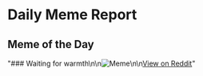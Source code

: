# Daily Meme Report

## Meme of the Day
"### Waiting for warmth\n\n![Meme](https://i.redd.it/i8f6i5v23tjf1.png)\n\n[View on Reddit](https://redd.it/1mtrals)"
